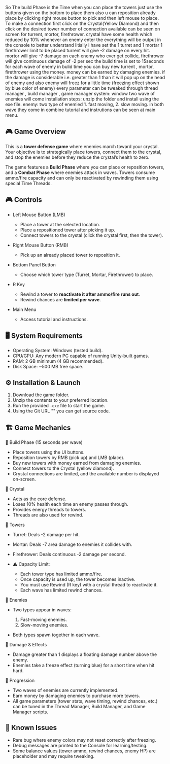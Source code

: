 So The build Phase is the Time when you can place the towers just use the buttons given on the bottom to place them also u can reposition already place by clicking right mouse button to pick and then left mouse to place. 
To make a connection first click on the Crystal(Yellow Diamond) and then click on the desired tower
number of connection available can be seen on screen for turrent, mortor, firethrower.
crystal have some health which reduced by 10% whenever an enemy enter the 
everything will be output in the console to better understand 
Iitially i have set the 1 turret and 1 mortar 1 firethrower limit to be placed
turrent will give -2 damage on every hit. mortor will give -7 damage on each enemy who ever get collide, firethrower will give continuous damage of -2 per sec
the build time is set to 15seconds for each wave of enemy
in bulid time you can buy new turrent , mortor, firethrower using the money.
money can be earned by damaging enemies.
if the damage is considerable i.e. greater than 1 than it will pop up on the head of enemy and also enemy will freez for a little time (freezing effect shown by blue color of enemy)
every parameter can be tweaked through thread manager , build manager , game manager
system: window 
two wave of enemies will come
installation steps: unzip the folder and install using the exe file.
enemy: two type of enemied 1. fast moving, 2. slow moving. in both wave they come in combine
tutorial and instrutions can be seen at main menu.




## 🎮 Game Overview

This is a **tower defense game** where enemies march toward your crystal.
Your objective is to strategically place towers, connect them to the crystal, and stop the enemies before they reduce the crystal’s health to zero.

The game features a **Build Phase** where you can place or reposition towers, and a **Combat Phase** where enemies attack in waves. Towers consume ammo/fire capacity and can only be reactivated by rewinding them using special Time Threads.

## 🎮 Controls

* Left Mouse Button (LMB)

  * Place a tower at the selected location.
  * Place a repositioned tower after picking it up.
  * Connect towers to the crystal (click the crystal first, then the tower).
* Right Mouse Button (RMB)

  * Pick up an already placed tower to reposition it.
* Bottom Panel Button

  * Choose which tower type (Turret, Mortar, Firethrower) to place.
* R Key

  * Rewind a tower to **reactivate it after ammo/fire runs out**.
  * Rewind chances are **limited per wave**.
* Main Menu

  * Access tutorial and instructions.

## 🖥️ System Requirements

* Operating System: Windows (tested build).
* CPU/GPU: Any modern PC capable of running Unity-built games.
* RAM: 2 GB minimum (4 GB recommended).
* Disk Space: \~500 MB free space.

## ⚙️ Installation & Launch

1. Download the game folder.
2. Unzip the contents to your preferred location.
3. Run the provided `.exe` file to start the game.
4. Using the Git URL "" you can get source code.


## 🏗️ Game Mechanics

🔹 Build Phase (15 seconds per wave)

* Place towers using the UI buttons.
* Reposition towers by RMB (pick up) and LMB (place).
* Buy new towers with money earned from damaging enemies.
* Connect towers to the Crystal (yellow diamond).
* Crystal connections are limited, and the available number is displayed on-screen.

🔹 Crystal

* Acts as the core defense.
* Loses 10% health each time an enemy passes through.
* Provides energy threads to towers.
* Threads are also used for rewind.

🔹 Towers

* Turret: Deals -2 damage per hit.
* Mortar: Deals -7 area damage to enemies it collides with.
* Firethrower: Deals continuous -2 damage per second.
* ⚠️ Capacity Limit:

  * Each tower type has limited ammo/fire.
  * Once capacity is used up, the tower becomes inactive.
  * You must use Rewind (R key) with a crystal thread to reactivate it.
  * Each wave has limited rewind chances.

🔹 Enemies

* Two types appear in waves:

  1. Fast-moving enemies.
  2. Slow-moving enemies.
* Both types spawn together in each wave.

🔹 Damage & Effects

* Damage greater than 1 displays a floating damage number above the enemy.
* Enemies take a freeze effect (turning blue) for a short time when hit hard.

🔹 Progression

* Two waves of enemies are currently implemented.
* Earn money by damaging enemies to purchase more towers.
* All game parameters (tower stats, wave timing, rewind chances, etc.) can be tuned in the Thread Manager, Build Manager, and Game Manager scripts.

## 🐞 Known Issues

* Rare bug where enemy colors may not reset correctly after freezing.
* Debug messages are printed to the Console for learning/testing.
* Some balance values (tower ammo, rewind chances, enemy HP) are placeholder and may require tweaking.
